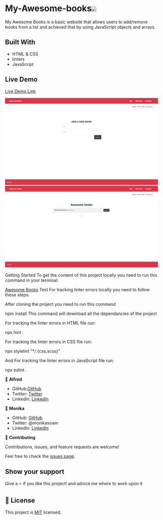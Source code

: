# My-Awesome-books![](https://img.shields.io/badge/Microverse-blueviolet)


My Awesome Books is a basic website that allows users to add/remove books from a list and achieved that by using JavaScript objects and arrays.


## Built With

- HTML & CSS
- linters
- JavaScript



## Live Demo
[Live Demo Link](https://alfredbis29.github.io/Awesome-Book-Module2/)

![Screenshot](./assets/Add-Page.png)
![Book-List](./assets/Book-List.png)

Getting Started
To get the content of this project locally you need to run this command in your terminal:

[Awesome Books](https://github.com/Alfredbis29/Awesome-Book-Module2.git)
Test For tracking linter errors locally you need to follow these steps:

After cloning the project you need to run this command

npm install This command will download all the dependancies of the project

For tracking the linter errors in HTML file run:

npx hint .

For tracking the linter errors in CSS file run:

npx stylelint "\*_/_.{css,scss}"

And For tracking the linter errors in JavaScript file run:

npx eslint .

👤 **Alfred**
- GitHub:[GitHub](https://github.com/Alfredbis29)
- Twitter: [Twitter](https://twitter.com/AlfredBisimwa1
)
- LinkedIn: [LinkedIn](https://www.linkedin.com/in/kalumuna-bisimwa-0501a81a8/)


👤 **Monika**

- GitHub: [GitHub](https://github.com/monika-soam)
- Twitter: @monikasoam
- LinkedIn: [LinkedIn](linkedin.com/in/monika-soam-✓-16b59925)


🤝 **Contributing**

Contributions, issues, and feature requests are welcome!

Feel free to check the [issues page](https://github.com/monika-soam/My-Awesome-books/issues).

## Show your support

Give a ⭐️ if you like this project! and advice me where to work upon it


## 📝 License

This project is [MIT](./MIT.md) licensed.

